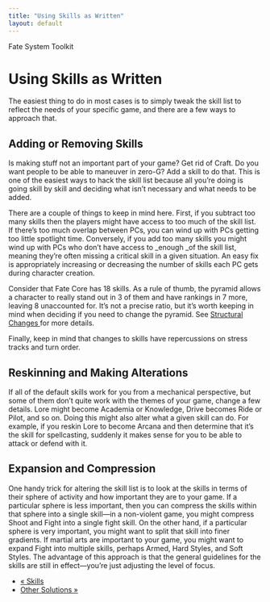 ```yaml
---
title: "Using Skills as Written"
layout: default
---
```

    
Fate System Toolkit

#  Using Skills as Written

The easiest thing to do in most cases is to simply tweak the skill list to
reflect the needs of your specific game, and there are a few ways to approach
that.

## Adding or Removing Skills

Is making stuff not an important part of your game? Get rid of Craft. Do you
want people to be able to maneuver in zero-G? Add a skill to do that. This is
one of the easiest ways to hack the skill list because all you’re doing is
going skill by skill and deciding what isn’t necessary and what needs to be
added.

There are a couple of things to keep in mind here. First, if you subtract too
many skills then the players might have access to too much of the skill list.
If there’s too much overlap between PCs, you can wind up with PCs getting too
little spotlight time. Conversely, if you add too many skills you might wind
up with PCs who don’t have access to _enough _of the skill list, meaning
they’re often missing a critical skill in a given situation. An easy fix is
appropriately increasing or decreasing the number of skills each PC gets
during character creation.

Consider that Fate Core has 18 skills. As a rule of thumb, the pyramid allows
a character to really stand out in 3 of them and have rankings in 7 more,
leaving 8 unaccounted for. It’s not a precise ratio, but it’s worth keeping in
mind when deciding if you need to change the pyramid. See [Structural Changes
](../../fate-system-toolkit/structural-changes) for more details.

Finally, keep in mind that changes to skills have repercussions on stress
tracks and turn order.

## Reskinning and Making Alterations

If all of the default skills work for you from a mechanical perspective, but
some of them don’t quite work with the themes of your game, change a few
details. Lore might become Academia or Knowledge, Drive becomes Ride or Pilot,
and so on. Doing this might also alter what a given skill can do. For example,
if you reskin Lore to become Arcana and then determine that it’s the skill for
spellcasting, suddenly it makes sense for you to be able to attack or defend
with it.

## Expansion and Compression

One handy trick for altering the skill list is to look at the skills in terms
of their sphere of activity and how important they are to your game. If a
particular sphere is less important, then you can compress the skills within
that sphere into a single skill—in a non-violent game, you might compress
Shoot and Fight into a single fight skill. On the other hand, if a particular
sphere is very important, you might want to split that skill into finer
gradients. If martial arts are important to your game, you might want to
expand Fight into multiple skills, perhaps Armed, Hard Styles, and Soft
Styles. The advantage of this approach is that the general guidelines for the
skills are still in effect—you’re just adjusting the level of focus.

  * [« Skills](/fate-srd/fate-system-toolkit/skills)
  * [Other Solutions »](/fate-srd/fate-system-toolkit/other-solutions)

